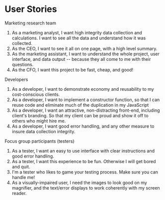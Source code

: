 # User Stories

Marketing research team
1. As a marketing analyst, I want high integrity data collection and calculations. I want to see all the data and understand how it was collected.
2. As the CEO, I want to see it all on one page, with a high level summary.
3. As the marketing assistant, I want to understand the whole project, user interface, and data output -- because they all come to me with their questions.
4. As the CFO, I want this project to be fast, cheap, and good!

Developers
1. As a developer, I want to demonstrate economy and reusability to my cost-conscious clients.
2. As a developer, I want to implement a constructor function, so that I can reuse code and eliminate much of the duplication in my JavaScript
3. As a developer, I want an attractive, non-distracting front-end, including client's branding. So that my client can be proud and show it off to others who might hire me.
4. As a developer, I want good error handling, and any other measure to insure data collection integrity.

Focus group participants (testers)
1. As a tester, I want an easy to use interface with clear instructions and good error handling.
2. As a tester, I want this experience to be fun. Otherwise I will get bored and quit.
3. I'm a tester who likes to game your testing process. Make sure you can handle me!
4. As a visually-impaired user, I need the images to look good on my magnifier, and the text/error displays to work coherently with my screen reader. 
